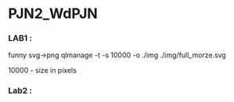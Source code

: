 # PJN2_WdPJN

### LAB1 :
funny svg->png
qlmanage -t -s 10000 -o ./img ./img/full_morze.svg


10000 - size in pixels


### Lab2 :


